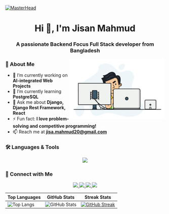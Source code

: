 [![MasterHead](https://user-images.githubusercontent.com/52650290/164152607-6da6cff8-0c95-468d-ab39-80c775b23c2a.png)](http://ww38.rishavchanda.io/)
<h1 align="center">Hi 👋, I'm Jisan Mahmud</h1>
<h3 align="center">A passionate Backend Focus Full Stack developer from Bangladesh</h3>

<p align="right">
  <img src="https://raw.githubusercontent.com/parth-27/parth-27/master/dev.gif" alt="Coding" width="300" align="right"/>
</p>

### 🌱 About Me
- 🔭 I’m currently working on **AI-integrated Web Projects**
- 🌱 I’m currently learning **PostgreSQL**
- 💬 Ask me about **Django, Django Rest Framework, React**
- ⚡ Fun fact: **I love problem-solving and competitive programming!**
- 📫 Reach me at **jisa.mahmud20@gmail.com**


### 🛠️ Languages & Tools  
<p align="center">
  <img src="https://skillicons.dev/icons?i=django,python,postgresql,redis,nginx,git,github,cpp,tailwind,react,html,css,js,mysql,sqlite" />
</p>


### 🔗 Connect with Me  
<p align="center">
  <a href="https://linkedin.com/in/jisan-mahmud-b04064293/" target="_blank">
    <img src="https://img.shields.io/badge/LinkedIn-%230A66C2.svg?&style=for-the-badge&logo=linkedin&logoColor=white" />
  </a>
  <a href="https://fb.com/jisanmahmud23" target="_blank">
    <img src="https://img.shields.io/badge/Facebook-%231877F2.svg?&style=for-the-badge&logo=facebook&logoColor=white" />
  </a>
  <a href="https://codeforces.com/profile/jisa.mahmud20" target="_blank">
    <img src="https://img.shields.io/badge/Codeforces-%23FFCC00.svg?&style=for-the-badge&logo=codeforces&logoColor=black" />
  </a>
  <a href="https://www.leetcode.com/jisan923" target="_blank">
    <img src="https://img.shields.io/badge/LeetCode-%23FFA116.svg?&style=for-the-badge&logo=leetcode&logoColor=black" />
  </a>
</p>


| Top Languages | GitHub Stats | Streak Stats |
|--------------|-------------|-------------|
| ![Top Langs](https://github-readme-stats.vercel.app/api/top-langs?username=jisan-mahmud&show_icons=true&locale=en&layout=compact) | ![GitHub Stats](https://github-readme-stats.vercel.app/api?username=jisan-mahmud&show_icons=true&locale=en) |[![GitHub Streak](https://github-readme-streak-stats.herokuapp.com?user=jisan-mahmud)](https://git.io/streak-stats) |

